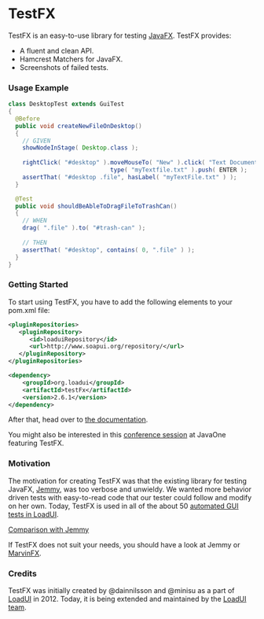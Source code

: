 TestFX
======

TestFX is an easy-to-use library for testing [JavaFX][2]. TestFX provides:

 - A fluent and clean API.
 - Hamcrest Matchers for JavaFX.
 - Screenshots of failed tests.

### Usage Example

```java
class DesktopTest extends GuiTest
{
  @Before
  public void createNewFileOnDesktop()
  {
    // GIVEN
    showNodeInStage( Desktop.class );
  
    rightClick( "#desktop" ).moveMouseTo( "New" ).click( "Text Document" ).
                             type( "myTextfile.txt" ).push( ENTER );
    assertThat( "#desktop .file", hasLabel( "myTextFile.txt" ) );
  }

  @Test
  public void shouldBeAbleToDragFileToTrashCan()
  {
    // WHEN
    drag( ".file" ).to( "#trash-can" );
    
    // THEN
    assertThat( "#desktop", contains( 0, ".file" ) );
  }
}
```


### Getting Started
To start using TestFX, you have to add the following elements to your pom.xml file:
```XML
<pluginRepositories>
   <pluginRepository>
      <id>loaduiRepository</id>
      <url>http://www.soapui.org/repository/</url>
   </pluginRepository>
</pluginRepositories>
```
```XML
<dependency>
    <groupId>org.loadui</groupId>
    <artifactId>testFx</artifactId>
    <version>2.6.1</version>
</dependency>
```
After that, head over to [the documentation][7].

You might also be interested in this [conference session][8] at JavaOne featuring TestFX.

### Motivation
The motivation for creating TestFX was that the existing library for testing JavaFX, [Jemmy][1], was
too verbose and unwieldy. We wanted more behavior driven tests with easy-to-read code that our tester could follow and modify on her own.
Today, TestFX is used in all of the about 50 [automated GUI tests in LoadUI][9].

[Comparison with Jemmy][4]

If TestFX does not suit your needs, you should have a look at Jemmy or [MarvinFX][6].

### Credits
TestFX was initially created by @dainnilsson and @minisu as a part of [LoadUI][2] in 2012. Today, it is being extended
and maintained by the [LoadUI team][5].

[1]: https://jemmy.java.net/              "Jemmy website"
[2]: https://github.com/SmartBear/loadui  "LoadUI project at Github"
[3]: http://www.oracle.com/technetwork/java/javafx/overview/index.html "JavaFX website"
[4]: https://github.com/SmartBear/TestFX/wiki/Comparison-with-Jemmy "Comparison with Jemmy"
[5]: https://github.com/SmartBear/loadui/graphs/contributors "Contributors of LoadUI"
[6]: https://github.com/guigarage/MarvinFX "MarvinFX's project page on Github"
[7]: https://github.com/SmartBear/TestFX/wiki/Documentation "Documentation"
[8]: https://oracleus.activeevents.com/2013/connect/sessionDetail.ww?SESSION_ID=2670 "Ten Man-Years of JavaFX: Real-World Project Experiences [CON2670]"
[9]: https://github.com/SmartBear/loadui/tree/master/loadui-project/loadui-fx-interface/src/test/java/com/eviware/loadui/ui/fx "GUI tests in LoadUI"
